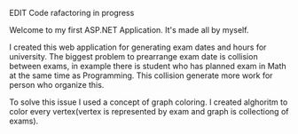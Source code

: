 EDIT Code rafactoring in progress

Welcome to my first ASP.NET Application. It's made all by myself.

I created this web application for generating exam dates and hours for university. The biggest problem to prearrange exam date
is collision between exams, in example there is student who has planned exam in Math at the same time as Programming. This collision generate more
work for person who organize this.

To solve this issue I used a concept of graph coloring. I created alghoritm to color every vertex(vertex is represented by exam and graph is collectiong of exams).
